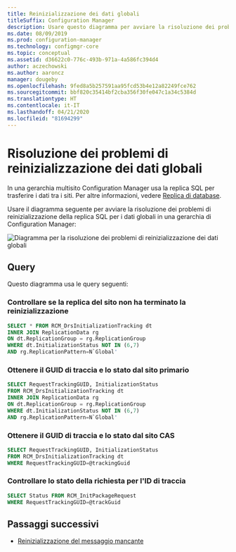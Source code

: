 ```yaml
---
title: Reinizializzazione dei dati globali
titleSuffix: Configuration Manager
description: Usare questo diagramma per avviare la risoluzione dei problemi di reinizializzazione della replica SQL per i dati globali in una gerarchia di Configuration Manager
ms.date: 08/09/2019
ms.prod: configuration-manager
ms.technology: configmgr-core
ms.topic: conceptual
ms.assetid: d36622c0-776c-493b-971a-4a586fc394d4
author: aczechowski
ms.author: aaroncz
manager: dougeby
ms.openlocfilehash: 9fed8a5b257591aa95fcd53b4e12a82249fce762
ms.sourcegitcommit: bbf820c35414bf2cba356f30fe047c1a34c5384d
ms.translationtype: HT
ms.contentlocale: it-IT
ms.lasthandoff: 04/21/2020
ms.locfileid: "81694299"
---
```

# <a name="troubleshoot-global-data-reinit"></a>Risoluzione dei problemi di reinizializzazione dei dati globali

In una gerarchia multisito Configuration Manager usa la replica SQL per trasferire i dati tra i siti. Per altre informazioni, vedere [Replica di database](../../../plan-design/hierarchy/database-replication.md).

Usare il diagramma seguente per avviare la risoluzione dei problemi di reinizializzazione della replica SQL per i dati globali in una gerarchia di Configuration Manager:

![Diagramma per la risoluzione dei problemi di reinizializzazione dei dati globali](media/global-data-reinit.svg)

## <a name="queries"></a>Query

Questo diagramma usa le query seguenti:

### <a name="check-if-site-replication-hasnt-finished-reinit"></a>Controllare se la replica del sito non ha terminato la reinizializzazione

```sql
SELECT * FROM RCM_DrsInitializationTracking dt
INNER JOIN ReplicationData rg
ON dt.ReplicationGroup = rg.ReplicationGroup
WHERE dt.InitializationStatus NOT IN (6,7)
AND rg.ReplicationPattern=N`Global'
```

### <a name="get-the-trackingguid--status-from-the-primary-site"></a>Ottenere il GUID di traccia e lo stato dal sito primario

```sql
SELECT RequestTrackingGUID, InitializationStatus
FROM RCM_DrsInitializationTracking dt
INNER JOIN ReplicationData rg
ON dt.ReplicationGroup = rg.ReplicationGroup
WHERE dt.InitializationStatus NOT IN (6,7)
AND rg.ReplicationPattern=N`Global'
```

### <a name="get-the-trackingguid--status-from-the-cas"></a>Ottenere il GUID di traccia e lo stato dal sito CAS

```sql
SELECT RequestTrackingGUID, InitializationStatus
FROM RCM_DrsInitializationTracking dt
WHERE RequestTrackingGUID=@trackingGuid
```

### <a name="check-request-status-for-the-tracking-id"></a>Controllare lo stato della richiesta per l'ID di traccia

```sql
SELECT Status FROM RCM_InitPackageRequest
WHERE RequestTrackingGUID=@trackGuid
```

## <a name="next-steps"></a>Passaggi successivi

- [Reinizializzazione del messaggio mancante](reinit-missing-message.md)
